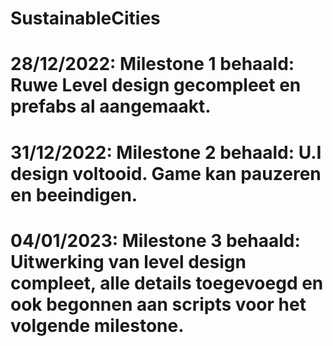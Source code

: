 # SustainableCities
# 28/12/2022: Milestone 1 behaald: Ruwe Level design gecompleet en prefabs al aangemaakt.
# 31/12/2022: Milestone 2 behaald: U.I design voltooid. Game kan pauzeren en beeindigen.
# 04/01/2023: Milestone 3 behaald: Uitwerking van level design compleet, alle details toegevoegd en ook begonnen aan scripts voor het volgende milestone.
